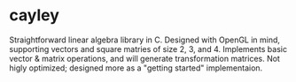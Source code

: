 # cayley
Straightforward linear algebra library in C. Designed with OpenGL in mind, supporting vectors and
square matries of size 2, 3, and 4. Implements basic vector & matrix operations, and will generate
transformation matrices. Not higly optimized; designed more as a "getting started" implementaion.